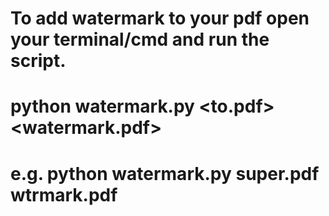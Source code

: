 # To add watermark to your pdf open your terminal/cmd and run the script.
# python watermark.py <to.pdf> <watermark.pdf>
# e.g. python watermark.py super.pdf wtrmark.pdf